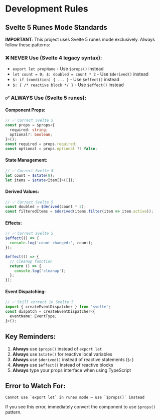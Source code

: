 # Development Rules

## Svelte 5 Runes Mode Standards

**IMPORTANT**: This project uses Svelte 5 runes mode exclusively. Always follow these patterns:

### ❌ NEVER Use (Svelte 4 legacy syntax):
- `export let propName` - Use `$props()` instead
- `let count = 0; $: doubled = count * 2` - Use `$derived()` instead  
- `$: if (condition) { ... }` - Use `$effect()` instead
- `$: { /* reactive block */ }` - Use `$effect()` instead

### ✅ ALWAYS Use (Svelte 5 runes):

#### Component Props:
```typescript
// ✅ Correct Svelte 5
const props = $props<{
  required: string;
  optional?: boolean;
}>();
const required = props.required;
const optional = props.optional ?? false;
```

#### State Management:
```typescript
// ✅ Correct Svelte 5
let count = $state(0);
let items = $state<Item[]>([]);
```

#### Derived Values:
```typescript
// ✅ Correct Svelte 5
const doubled = $derived(count * 2);
const filteredItems = $derived(items.filter(item => item.active));
```

#### Effects:
```typescript
// ✅ Correct Svelte 5
$effect(() => {
  console.log('count changed:', count);
});

$effect(() => {
  // cleanup function
  return () => {
    console.log('cleanup');
  };
});
```

#### Event Dispatching:
```typescript
// ✅ Still correct in Svelte 5
import { createEventDispatcher } from 'svelte';
const dispatch = createEventDispatcher<{
  eventName: EventType;
}>();
```

## Key Reminders:
1. **Always** use `$props()` instead of `export let`
2. **Always** use `$state()` for reactive local variables
3. **Always** use `$derived()` instead of reactive statements (`$:`)
4. **Always** use `$effect()` instead of reactive blocks
5. **Always** type your props interface when using TypeScript

## Error to Watch For:
```
Cannot use `export let` in runes mode — use `$props()` instead
```

If you see this error, immediately convert the component to use `$props()` pattern.
